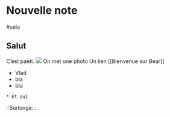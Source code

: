 # Nouvelle note
#vélo
## Salut
C’est paeti. 
![](Nouvelle%20note/Photo%2011%20nov.%202020%20a%CC%80%20092743.jpg)
On met une photo
Un lien [[Bienvenue sur Bear]]
* Vlad
* bla
* bla
```
* Et oui
```

::Surlonge::.